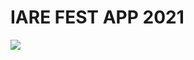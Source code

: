 # IARE FEST APP 2021
<!-- 
# My-Stats

![Aravind Reddy's GitHub stats](https://github-readme-stats.vercel.app/api?username=aravindreddymokireddy&show_icons=true&theme=radical) -->


<a href="https://github.com/aravindreddymokireddy/Mr.X">
  <img align="center" src="https://github-readme-stats.vercel.app/api/pin/?username=aravindreddymokireddy&repo=Mr.X" />
</a>


